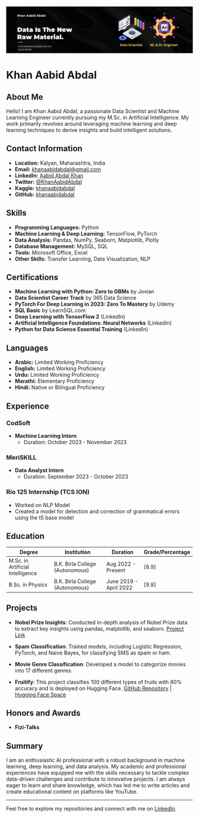 ![Banner](Banner.png)

# Khan Aabid Abdal

## About Me

Hello! I am Khan Aabid Abdal, a passionate Data Scientist and Machine Learning Engineer currently pursuing my M.Sc. in Artificial Intelligence. My work primarily revolves around leveraging machine learning and deep learning techniques to derive insights and build intelligent solutions.

## Contact Information

- **Location:** Kalyan, Maharashtra, India
- **Email:** [khanaabidabdal@gmail.com](mailto:khanaabidabdal@gmail.com)
- **LinkedIn:** [Aabid Abdal Khan](https://www.linkedin.com/in/aabid-abdal-khan/)
- **Twitter:** [@KhanAabidAbdal]([https://twitter.com/yourtwitterhandle](https://x.com/KhanAbdalAabid))
- **Kaggle:** [khanaabidabdal]([https://www.kaggle.com/yourkaggleprofile](https://www.kaggle.com/khanaabidabdal))
- **GitHub:** [khanaabidabdal](https://github.com/khanaabidabdal)

## Skills

- **Programming Languages:** Python
- **Machine Learning & Deep Learning:** TensorFlow, PyTorch
- **Data Analysis:** Pandas, NumPy, Seaborn, Matplotlib, Plotly
- **Database Management:** MySQL, SQL
- **Tools:** Microsoft Office, Excel
- **Other Skills:** Transfer Learning, Data Visualization, NLP

## Certifications

- **Machine Learning with Python: Zero to GBMs** by Jovian
- **Data Scientist Career Track** by 365 Data Science
- **PyTorch For Deep Learning in 2023: Zero To Mastery** by Udemy
- **SQL Basic** by LearnSQL.com
- **Deep Learning with TensorFlow 2** (LinkedIn)
- **Artificial Intelligence Foundations: Neural Networks** (LinkedIn)
- **Python for Data Science Essential Training** (LinkedIn)

## Languages

- **Arabic:** Limited Working Proficiency
- **English:** Limited Working Proficiency
- **Urdu:** Limited Working Proficiency
- **Marathi:** Elementary Proficiency
- **Hindi:** Native or Bilingual Proficiency

## Experience

### CodSoft
- **Machine Learning Intern**
  - Duration: October 2023 - November 2023

### MeriSKILL
- **Data Analyst Intern**
  - Duration: September 2023 - October 2023

### Rio 125 Internship (TCS ION)
- Worked on NLP Model
- Created a model for detection and correction of grammatical errors using the t5 base model

## Education

| Degree                            | Institution                      | Duration                | Grade/Percentage      |
|-----------------------------------|----------------------------------|-------------------------|-----------------------|
| M.Sc. in Artificial Intelligence  | B.K. Birla College (Autonomous)  | Aug 2022 - Present      | [8.9]|
| B.Sc. in Physics                  | B.K. Birla College (Autonomous)  | June 2019 - April 2022  | [9.8]|

## Projects

- **Nobel Prize Insights**: Conducted in-depth analysis of Nobel Prize data to extract key insights using pandas, matplotlib, and seaborn. [Project Link](https://jovian.com/khanaabidabdal/nobel-prize-insight)

- **Spam Classification**: Trained models, including Logistic Regression, PyTorch, and Naive Bayes, for classifying SMS as spam or ham.

- **Movie Genre Classification**: Developed a model to categorize movies into 17 different genres.

- **Fruitify**: This project classifies 100 different types of fruits with 80% accuracy and is deployed on Hugging Face. [GitHub Repository](https://github.com/khanaabidabdal/Fruitify) | [Hugging Face Space](https://huggingface.co/spaces/khanaabidabdal/fruitify)

## Honors and Awards

- **Fizi-Talks**

## Summary

I am an enthusiastic AI professional with a robust background in machine learning, deep learning, and data analysis. My academic and professional experiences have equipped me with the skills necessary to tackle complex data-driven challenges and contribute to innovative projects. I am always eager to learn and share knowledge, which has led me to write articles and create educational content on platforms like YouTube.

---

Feel free to explore my repositories and connect with me on [LinkedIn](https://www.linkedin.com/in/aabid-abdal-khan/).




